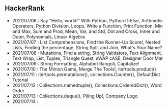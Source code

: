 ## HackerRank
- 2021/07/06 : Say "Hello, world!" With Python, Python If-Else,  Arithmetic Operators, Python Division, Loops, Write a Function, Print Function, Min and Max, Sum and Prod, Mean, Var, and Std, Dot and Cross, Inner and Outer, Polynomials, Linear Algebra
- 2021/07/07 : List Comprehensions, Find the Runner-Up Score!, Nested Lists, Finding the percentage, String Split and Join, What's Your Name?
- 2021/07/08 : Mutations, Find a string, String Validators, Text Alignment, Text Wrap, List, Tuples, Triangle Quest, sWAP cASE, Designer Door Mat
- 2021/07/09 : String Formatting, Alphabet Rangoli, Capitalize!
- 2021/07/10 : The Minion Game, Merge The Tools!, itertools.product()
- 2021/07/11 : itertools.permutations(), collections.Counter(), DefaultDict Tutorial
- 2021/07/12 : Collections.namedtuple(), Collections.OrderedDict(), Word Order
- 2021/07/13 : Collections.deque(), Piling Up!, Company Logo
- 2021/07/14 : 
